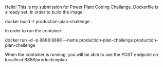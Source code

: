 ﻿Hello! This is my submission for Power Plant Coding Challange. Dockerfile is already set. In order to build the image:

docker build -t production-plan-challenge .

In order to run the container:

docker run -d -p 8888:8888 --name production-plan-challenge production-plan-challenge

When the container is running, you will be able to use the POST endpoint on localhost:8888/productionplan.